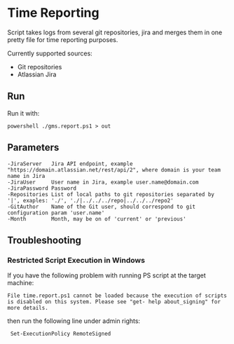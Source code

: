 # Time Reporting
Script takes logs from several git repositories, jira and merges them in one pretty file for time reporting purposes.

Currently supported sources:
- Git repositories
- Atlassian Jira

## Run
Run it with:
    
    powershell ./gms.report.ps1 > out

## Parameters
    -JiraServer   Jira API endpoint, example "https://domain.atlassian.net/rest/api/2", where domain is your team name in Jira
    -JiraUser     User name in Jira, example user.name@domain.com
    -JiraPassword Password
    -Repositories List of local paths to git repositories separated by '|', exaples: './', './|../../../repo|../../../repo2'
    -GitAuthor    Name of the Git user, should correspond to git configuration param 'user.name'
    -Month        Month, may be on of 'current' or 'previous'

## Troubleshooting

### Restricted Script Execution in Windows
If you have the following problem with running PS script at the target machine:

    File time.report.ps1 cannot be loaded because the execution of scripts is disabled on this system. Please see "get- help about_signing" for more details.

then run the following line under admin rights:
     
     Set-ExecutionPolicy RemoteSigned

